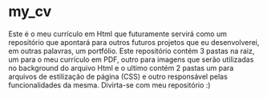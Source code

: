 # my_cv
Este é o meu currículo em Html que futuramente servirá como um repositório que apontará
para outros futuros projetos que eu desenvolverei, em outras palavras, um portfólio.
Este repositório contém 3 pastas na raiz, um para o meu currículo em PDF, outro para
imagens que serão utilizadas no background do arquivo Html e o ultimo contém 2 pastas
um para arquivos de estilização de página (CSS) e outro responsável pelas funcionalidades
da mesma. Divirta-se com meu repositório :)
